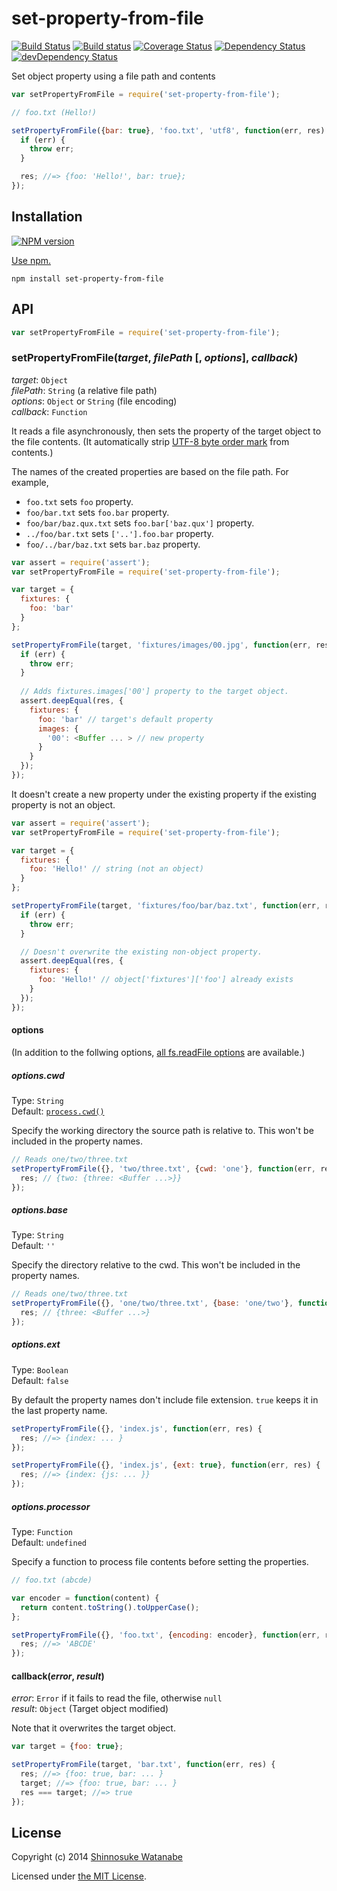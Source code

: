# set-property-from-file

[![Build Status](https://travis-ci.org/shinnn/set-property-from-file.svg?branch=master)](https://travis-ci.org/shinnn/set-property-from-file)
[![Build status](https://ci.appveyor.com/api/projects/status/2kqfms8u86h69tqt?svg=true)](https://ci.appveyor.com/project/ShinnosukeWatanabe/set-property-from-file)
[![Coverage Status](https://img.shields.io/coveralls/shinnn/set-property-from-file.svg)](https://coveralls.io/r/shinnn/set-property-from-file)
[![Dependency Status](https://david-dm.org/shinnn/set-property-from-file.svg)](https://david-dm.org/shinnn/set-property-from-file)
[![devDependency Status](https://david-dm.org/shinnn/set-property-from-file/dev-status.svg)](https://david-dm.org/shinnn/set-property-from-file#info=devDependencies)

Set object property using a file path and contents

```javascript
var setPropertyFromFile = require('set-property-from-file');

// foo.txt (Hello!)

setPropertyFromFile({bar: true}, 'foo.txt', 'utf8', function(err, res) {
  if (err) {
    throw err;
  }

  res; //=> {foo: 'Hello!', bar: true};
});
```

## Installation

[![NPM version](https://badge.fury.io/js/set-property-from-file.svg)](https://www.npmjs.com/package/set-property-from-file)

[Use npm.](https://docs.npmjs.com/cli/install)

```
npm install set-property-from-file
```

## API

```javascript
var setPropertyFromFile = require('set-property-from-file');
```

### setPropertyFromFile(*target*, *filePath* [, *options*], *callback*)

*target*: `Object`  
*filePath*: `String` (a relative file path)  
*options*: `Object` or `String` (file encoding)  
*callback*: `Function`

It reads a file asynchronously, then sets the property of the target object to the file contents. (It automatically strip [UTF-8 byte order mark](http://en.wikipedia.org/wiki/Byte_order_mark#UTF-8) from contents.)

The names of the created properties are based on the file path. For example,

* `foo.txt` sets `foo` property.
* `foo/bar.txt` sets `foo.bar` property.
* `foo/bar/baz.qux.txt` sets `foo.bar['baz.qux']` property.
* `../foo/bar.txt` sets `['..'].foo.bar` property.
* `foo/../bar/baz.txt` sets `bar.baz` property.

```javascript
var assert = require('assert');
var setPropertyFromFile = require('set-property-from-file');

var target = {
  fixtures: {
    foo: 'bar'
  }
};

setPropertyFromFile(target, 'fixtures/images/00.jpg', function(err, res) {
  if (err) {
    throw err;
  }
  
  // Adds fixtures.images['00'] property to the target object.
  assert.deepEqual(res, {
    fixtures: {
      foo: 'bar' // target's default property
      images: {
        '00': <Buffer ... > // new property
      }
    }
  });
});
```

It doesn't create a new property under the existing property if the existing property is not an object.

```javascript
var assert = require('assert');
var setPropertyFromFile = require('set-property-from-file');

var target = {
  fixtures: {
    foo: 'Hello!' // string (not an object)
  }
};

setPropertyFromFile(target, 'fixtures/foo/bar/baz.txt', function(err, res) {
  if (err) {
    throw err;
  }

  // Doesn't overwrite the existing non-object property.
  assert.deepEqual(res, {
    fixtures: {
      foo: 'Hello!' // object['fixtures']['foo'] already exists
    }
  });
});
```

#### options

(In addition to the follwing options, [all fs.readFile options](http://nodejs.org/api/fs.html#fs_fs_readfile_filename_options_callback) are available.)

##### options.cwd

Type: `String`  
Default: [`process.cwd()`](http://nodejs.org/api/process.html#process_process_cwd)

Specify the working directory the source path is relative to. This won't be included in the property names.

```javascript
// Reads one/two/three.txt
setPropertyFromFile({}, 'two/three.txt', {cwd: 'one'}, function(err, res) {
  res; // {two: {three: <Buffer ...>}}
});
```

##### options.base

Type: `String`  
Default: `''`

Specify the directory relative to the cwd. This won't be included in the property names.

```javascript
// Reads one/two/three.txt
setPropertyFromFile({}, 'one/two/three.txt', {base: 'one/two'}, function(err, res) {
  res; // {three: <Buffer ...>}
});
```

##### options.ext

Type: `Boolean`  
Default: `false`

By default the property names don't include file extension. `true` keeps it in the last property name.

```javascript
setPropertyFromFile({}, 'index.js', function(err, res) {
  res; //=> {index: ... }
});

setPropertyFromFile({}, 'index.js', {ext: true}, function(err, res) {
  res; //=> {index: {js: ... }}
});
```

##### options.processor

Type: `Function`  
Default: `undefined`

Specify a function to process file contents before setting the properties.

```javascript
// foo.txt (abcde)

var encoder = function(content) {
  return content.toString().toUpperCase();
};

setPropertyFromFile({}, 'foo.txt', {encoding: encoder}, function(err, res) {
  res; //=> 'ABCDE'
});
```

#### callback(*error*, *result*)

*error*: `Error` if it fails to read the file, otherwise `null`  
*result*: `Object` (Target object modified)

Note that it overwrites the target object.

```javascript
var target = {foo: true};

setPropertyFromFile(target, 'bar.txt', function(err, res) {
  res; //=> {foo: true, bar: ... }
  target; //=> {foo: true, bar: ... }
  res === target; //=> true
});
```

## License

Copyright (c) 2014 [Shinnosuke Watanabe](https://github.com/shinnn)

Licensed under [the MIT License](./LICENSE).
